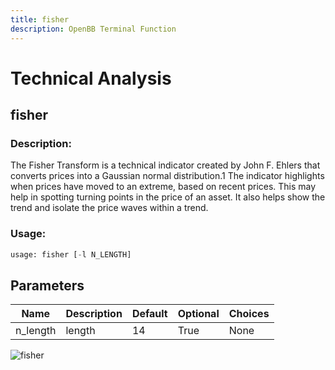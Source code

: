 ```yaml
---
title: fisher
description: OpenBB Terminal Function
---
```


# Technical Analysis

## fisher

### Description: 

The Fisher Transform is a technical indicator created by John F. Ehlers that converts prices into a Gaussian normal distribution.1 The indicator highlights when prices have moved to an extreme, based on recent prices. This may help in spotting turning points in the price of an asset. It also helps show the trend and isolate the price waves within a trend.

### Usage: 
```python
usage: fisher [-l N_LENGTH]
```

## Parameters

| Name | Description | Default | Optional | Choices |
| ---- | ----------- | ------- | -------- | ------- |
| n_length | length | 14 | True | None |


![fisher](https://user-images.githubusercontent.com/46355364/154310853-0abf6cea-71ca-4f07-b009-282c58ab9cfc.png)

